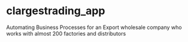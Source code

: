 # clargestrading_app
Automating Business Processes for an Export wholesale company who works with almost 200 factories and distributors
